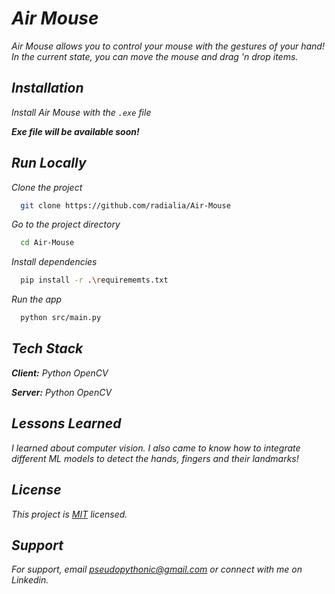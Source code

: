 
# _Air Mouse_

_Air Mouse allows you to control your mouse with the gestures of your hand! In the current state, you can move the mouse and drag 'n drop items._

## _Installation_

_Install Air Mouse with the `.exe` file_

**_Exe file will be available soon!_**
    
## _Run Locally_

_Clone the project_

```bash
  git clone https://github.com/radialia/Air-Mouse
```

_Go to the project directory_

```bash
  cd Air-Mouse
```

_Install dependencies_

```bash
  pip install -r .\requirememts.txt
```

_Run the app_

```bash
  python src/main.py
```


## _Tech Stack_

_**Client:** Python OpenCV_

_**Server:** Python OpenCV_


## _Lessons Learned_

_I learned about computer vision. I also came to know how to integrate different ML models to detect the hands, fingers and their landmarks!_


## _License_

_This project is [MIT](https://github.com/radialia/Air-Mouse/blob/master/LICENSE) licensed._


## _Support_

_For support, email pseudopythonic@gmail.com or connect with me on Linkedin._

